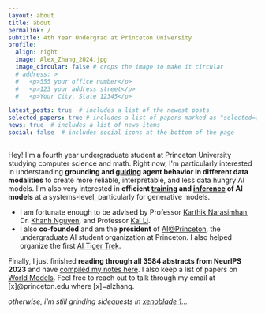 ```yaml
---
layout: about
title: about
permalink: /
subtitle: 4th Year Undergrad at Princeton University
profile:
  align: right
  image: Alex_Zhang_2024.jpg
  image_circular: false # crops the image to make it circular
  # address: >
  #   <p>555 your office number</p>
  #   <p>123 your address street</p>
  #   <p>Your City, State 12345</p>

latest_posts: true  # includes a list of the newest posts
selected_papers: true # includes a list of papers marked as "selected={true}"
news: true  # includes a list of news items
social: false  # includes social icons at the bottom of the page
---
```


Hey! I'm a fourth year undergraduate student at Princeton University studying computer science and
math. Right now, I'm particularly interested in understanding <b><a>grounding</a> and <a href="https://arxiv.org/abs/2302.04449">guiding</a> agent behavior in different data modalities</b> to create more reliable, interpretable, and less data hungry AI models. I'm also very interested in <b>efficient <a href="https://arxiv.org/abs/2205.14135">training</a> and <a href="https://arxiv.org/abs/2302.01318">inference</a> of AI models</b> at a systems-level, particularly for generative models.

<ul> <li>I am fortunate enough to be advised by Professor <a
href="https://www.cs.princeton.edu/~karthikn/">Karthik Narasimhan</a>, Dr. <a
href="https://machineslearner.com">Khanh Nguyen</a>, and Professor <a
href="https://www.cs.princeton.edu/~li/">Kai Li</a>. </li>

<li>I also <b>co-founded</b> and am the <b>president</b> of <a
href="https://ai-house.vercel.app">AI@Princeton</a>, the undergraduate AI student organization at
Princeton. I also helped organize the first <a href="https://ai-house.vercel.app/Framework/aitt.html">AI Tiger Trek</a>. </li>
</ul>

<!-- I really enjoy teaching, and I've TA'd quite a few courses at Princeton. Currently, I'm the undergraduate course assistant (UCA) creating the assignments for the new <a href="https://ben-eysenbach.github.io/intro-rl/">Intro to Reinforcement Learning (COS435/ECE433)</a> course being taught in Spring 2024 at Princeton. -->


Finally, I just finished **reading through all 3584 abstracts from NeurIPS 2023** and have <a href="https://alexzhang13.github.io/blog/2024/neurips2023/">compiled my notes here</a>.
I also keep a list of papers on [World
Models](https://github.com/alexzhang13/world-models-papers/). Feel free to reach out to talk through
my email at [x]@princeton.edu where [x]=alzhang. 

<em>otherwise, i'm still grinding sidequests in [xenoblade
1](https://en.wikipedia.org/wiki/Xenoblade_Chronicles_(video_game))... </em>
